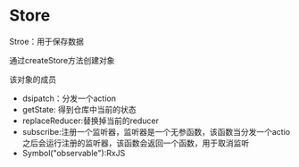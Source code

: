 # Store

Stroe：用于保存数据
 
通过createStore方法创建对象 

该对象的成员
- dsipatch：分发一个action
- getState: 得到仓库中当前的状态
- replaceReducer:替换掉当前的reducer
- subscribe:注册一个监听器，监听器是一个无参函数，该函数当分发一个actio之后会运行注册的监听器，该函数会返回一个函数，用于取消监听
- Symbol("observable"):RxJS